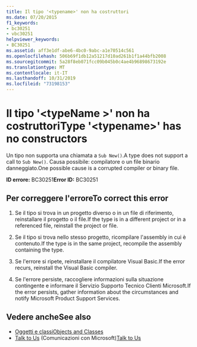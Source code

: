 ```yaml
---
title: Il tipo '<typename>' non ha costruttori
ms.date: 07/20/2015
f1_keywords:
- bc30251
- vbc30251
helpviewer_keywords:
- BC30251
ms.assetid: aff3e1df-abe6-4bc0-9abc-a1e70514c561
ms.openlocfilehash: 506b69f1db12a51217d10ad261b1f1a44bfb2008
ms.sourcegitcommit: 5a28f8eb071fcc09b045b0c4ae4b96898673192e
ms.translationtype: MT
ms.contentlocale: it-IT
ms.lasthandoff: 10/31/2019
ms.locfileid: "73198153"
---
```

# <a name="type-typename-has-no-constructors"></a><span data-ttu-id="ffdd9-102">Il tipo '\<typeName >' non ha costruttori</span><span class="sxs-lookup"><span data-stu-id="ffdd9-102">Type '\<typename>' has no constructors</span></span>
<span data-ttu-id="ffdd9-103">Un tipo non supporta una chiamata a `Sub New()`.</span><span class="sxs-lookup"><span data-stu-id="ffdd9-103">A type does not support a call to `Sub New()`.</span></span> <span data-ttu-id="ffdd9-104">Causa possibile: compilatore o un file binario danneggiato.</span><span class="sxs-lookup"><span data-stu-id="ffdd9-104">One possible cause is a corrupted compiler or binary file.</span></span>  
  
 <span data-ttu-id="ffdd9-105">**ID errore:** BC30251</span><span class="sxs-lookup"><span data-stu-id="ffdd9-105">**Error ID:** BC30251</span></span>  
  
## <a name="to-correct-this-error"></a><span data-ttu-id="ffdd9-106">Per correggere l'errore</span><span class="sxs-lookup"><span data-stu-id="ffdd9-106">To correct this error</span></span>  
  
1. <span data-ttu-id="ffdd9-107">Se il tipo si trova in un progetto diverso o in un file di riferimento, reinstallare il progetto o il file.</span><span class="sxs-lookup"><span data-stu-id="ffdd9-107">If the type is in a different project or in a referenced file, reinstall the project or file.</span></span>  
  
2. <span data-ttu-id="ffdd9-108">Se il tipo si trova nello stesso progetto, ricompilare l'assembly in cui è contenuto.</span><span class="sxs-lookup"><span data-stu-id="ffdd9-108">If the type is in the same project, recompile the assembly containing the type.</span></span>  
  
3. <span data-ttu-id="ffdd9-109">Se l'errore si ripete, reinstallare il compilatore Visual Basic.</span><span class="sxs-lookup"><span data-stu-id="ffdd9-109">If the error recurs, reinstall the Visual Basic compiler.</span></span>  
  
4. <span data-ttu-id="ffdd9-110">Se l'errore persiste, raccogliere informazioni sulla situazione contingente e informare il Servizio Supporto Tecnico Clienti Microsoft.</span><span class="sxs-lookup"><span data-stu-id="ffdd9-110">If the error persists, gather information about the circumstances and notify Microsoft Product Support Services.</span></span>  
  
## <a name="see-also"></a><span data-ttu-id="ffdd9-111">Vedere anche</span><span class="sxs-lookup"><span data-stu-id="ffdd9-111">See also</span></span>

- [<span data-ttu-id="ffdd9-112">Oggetti e classi</span><span class="sxs-lookup"><span data-stu-id="ffdd9-112">Objects and Classes</span></span>](../../../visual-basic/programming-guide/language-features/objects-and-classes/index.md)
- <span data-ttu-id="ffdd9-113">[Talk to Us](/visualstudio/ide/feedback-options) (Comunicazioni con Microsoft)</span><span class="sxs-lookup"><span data-stu-id="ffdd9-113">[Talk to Us](/visualstudio/ide/feedback-options)</span></span>
